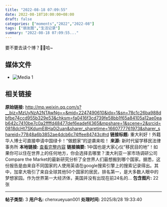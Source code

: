 ```yaml
---
title: "2022-08-18 07:09:55"
date: 2022-08-18T10:00:00+08:00
draft: false
categories: ["moments","2022","2022-08"]
tags: ["朋友圈","生活记录"]
summary: "2022-08-18 07:09:55..."
---
```


要不要去读个博？🧐🤨哈~

## 媒体文件

- ![Media 1](/Moments/photos/2022-08-18/202208180709550.jpg)

## 相关链接

**原始链接:** http://mp.weixin.qq.com/s?__biz=MzUyNzA2NTAwNg==&mid=2247490610&idx=1&sn=78c1c26ba988dbfbe74ccd955b329e53&chksm=fa0416f3cd739fe58bb1f65a84105a12ae0eab642c7410be7c0a2ffffd48477def6eadef4365&mpshare=1&scene=2&srcid=0818dcHt7SKdumE8Ha0j2uan&sharer_sharetime=1660777761973&sharer_shareid=77848a6b3852ae4dcb6c74ffee84743c#rd
**链接标题:** 重大利好！外籍华人博士可直接申请中国绿卡！“做题家”的逆袭来啦！
**来源:** 新时代留学移民法律事务所
**本地链接:** [查看完整内容](/link_content/2022/08/2022-08-18/link_content/)
**链接摘要:** 1中国也是大家心仪“移民目的地”！如果你可以住在世界上的任何地方，你会选择去哪里？澳大利亚一家市场调研公司Compare the Market的最新研究分析了全世界人们最想搬到哪个国家。据悉，这份报告是由来自不同国家的人使用英语在google搜索引擎上的搜索记录得出。其中，加拿大吸引了来自全球其他50个国家的居民，排名第一，是大多数人眼中的梦想家园。作为世界第一大经济体，美国并没有出现在前24名的...
**包含图片:** 22 张

---

**帖子类型:** 3
**用户名:** chenxueyuan001
**处理时间:** 2025/8/28 19:33:40